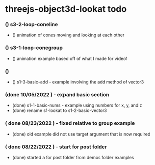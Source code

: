 # threejs-object3d-lookat todo

### () s3-2-loop-coneline
* () animation of cones moving and looking at each other

### () s3-1-loop-conegroup
* () animation example based off of what I made for video1

### () 
* () s1-3-basic-add - example involving the add method of vector3

### (done 10/05/2022 ) - expand basic section
* (done) s1-1-basic-nums - example using numbers for x, y, and z
* (done) rename s1-lookat to s1-2-basic-vector3 

### ( done 08/23/2022 ) - fixed relative to group example
* (done) old example did not use target argument that is now required

### ( done 08/22/2022 ) - start for post folder
* (done) started a for post folder from demos folder examples
